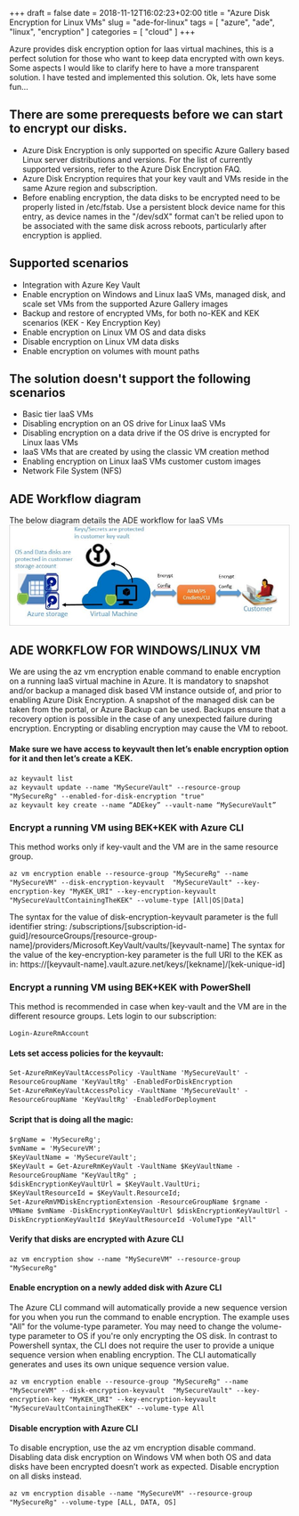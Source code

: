 +++ 
draft = false
date = 2018-11-12T16:02:23+02:00
title = "Azure Disk Encryption for Linux VMs"
slug = "ade-for-linux" 
tags = [
    "azure",
    "ade",
    "linux",
    "encryption"
]
categories = [
    "cloud"
]
+++

Azure provides disk encryption option for Iaas virtual machines, this is a perfect solution for those who want to keep data encrypted with own keys. Some aspects I would like to clarify here to have a more transparent solution. I have tested and implemented this solution. Ok, lets have some fun...

## There are some prerequests before we can start to encrypt our disks.
* Azure Disk Encryption is only supported on specific Azure Gallery based Linux server distributions and versions. For the list of currently supported versions, refer to the Azure Disk Encryption FAQ.
* Azure Disk Encryption requires that your key vault and VMs reside in the same Azure region and subscription.
* Before enabling encryption, the data disks to be encrypted need to be properly listed in /etc/fstab. Use a persistent block device name for this entry, as device names in the "/dev/sdX" format can't be relied upon to be associated with the same disk across reboots, particularly after encryption is applied.

## Supported scenarios
* Integration with Azure Key Vault
* Enable encryption on Windows and Linux IaaS VMs, managed disk, and scale set VMs from the supported Azure Gallery images
* Backup and restore of encrypted VMs, for both no-KEK and KEK scenarios (KEK - Key Encryption Key)
* Enable encryption on Linux VM OS and data disks
* Disable encryption on Linux VM data disks
* Enable encryption on volumes with mount paths

## The solution doesn't support the following scenarios
* Basic tier IaaS VMs
* Disabling encryption on an OS drive for Linux IaaS VMs
* Disabling encryption on a data drive if the OS drive is encrypted for Linux Iaas VMs
* IaaS VMs that are created by using the classic VM creation method
* Enabling encryption on Linux IaaS VMs customer custom images
* Network File System (NFS)

## ADE Workflow diagram

The below diagram details the ADE workflow for IaaS VMs
![ADE Workflow Diagram](/images/ade-diagram.jpg)

## ADE WORKFLOW FOR WINDOWS/LINUX VM
We are using the az vm encryption enable command to enable encryption on a running IaaS virtual machine in Azure.
It is mandatory to snapshot and/or backup a managed disk based VM instance outside of, and prior to enabling Azure Disk Encryption. A snapshot of the managed disk can be taken from the portal, or Azure Backup can be used. Backups ensure that a recovery option is possible in the case of any unexpected failure during encryption.
Encrypting or disabling encryption may cause the VM to reboot.

#### Make sure we have access to keyvault then let’s enable encryption option for it and then let’s create a KEK.
```
az keyvault list
az keyvault update --name "MySecureVault" --resource-group "MySecureRg" --enabled-for-disk-encryption "true"
az keyvault key create --name “ADEkey” --vault-name “MySecureVault”
```

### Encrypt a running VM using BEK+KEK with Azure CLI

This method works only if key-vault and the VM are in the same resource group.
```
az vm encryption enable --resource-group "MySecureRg" --name "MySecureVM" --disk-encryption-keyvault  "MySecureVault" --key-encryption-key "MyKEK_URI" --key-encryption-keyvault "MySecureVaultContainingTheKEK" --volume-type [All|OS|Data]
```

The syntax for the value of disk-encryption-keyvault parameter is the full identifier string: /subscriptions/[subscription-id-guid]/resourceGroups/[resource-group-name]/providers/Microsoft.KeyVault/vaults/[keyvault-name] 
The syntax for the value of the key-encryption-key parameter is the full URI to the KEK as in: https://[keyvault-name].vault.azure.net/keys/[kekname]/[kek-unique-id]


### Encrypt a running VM using BEK+KEK with PowerShell

This method is recommended in case when key-vault and the VM are in the different resource groups.
Lets login to our subscription:
```
Login-AzureRmAccount
```

#### Lets set access policies for the keyvault:
```
Set-AzureRmKeyVaultAccessPolicy -VaultName 'MySecureVault' -ResourceGroupName 'KeyVaultRg' -EnabledForDiskEncryption
Set-AzureRmKeyVaultAccessPolicy -VaultName 'MySecureVault' -ResourceGroupName 'KeyVaultRg' -EnabledForDeployment 
```

#### Script that is doing all the magic:
```
$rgName = 'MySecureRg';
$vmName = 'MySecureVM';
$KeyVaultName = 'MySecureVault';
$KeyVault = Get-AzureRmKeyVault -VaultName $KeyVaultName -ResourceGroupName "KeyVaultRg" ;
$diskEncryptionKeyVaultUrl = $KeyVault.VaultUri;
$KeyVaultResourceId = $KeyVault.ResourceId; 
Set-AzureRmVMDiskEncryptionExtension -ResourceGroupName $rgname -VMName $vmName -DiskEncryptionKeyVaultUrl $diskEncryptionKeyVaultUrl -DiskEncryptionKeyVaultId $KeyVaultResourceId -VolumeType "All"
```
#### Verify that disks are encrypted with Azure CLI

```
az vm encryption show --name "MySecureVM" --resource-group "MySecureRg"
```

#### Enable encryption on a newly added disk with Azure CLI
The Azure CLI command will automatically provide a new sequence version for you when you run the command to enable encryption. The example uses "All" for the volume-type parameter. You may need to change the volume-type parameter to OS if you're only encrypting the OS disk. In contrast to Powershell syntax, the CLI does not require the user to provide a unique sequence version when enabling encryption. The CLI automatically generates and uses its own unique sequence version value.
```
az vm encryption enable --resource-group "MySecureRg" --name "MySecureVM" --disk-encryption-keyvault  "MySecureVault" --key-encryption-key "MyKEK_URI" --key-encryption-keyvault "MySecureVaultContainingTheKEK" --volume-type All
```

#### Disable encryption with Azure CLI

To disable encryption, use the az vm encryption disable command. Disabling data disk encryption on Windows VM when both OS and data disks have been encrypted doesn’t work as expected. Disable encryption on all disks instead.
```
az vm encryption disable --name "MySecureVM" --resource-group "MySecureRg" --volume-type [ALL, DATA, OS]
```








